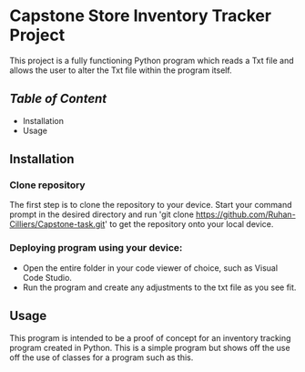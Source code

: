 # **Capstone Store Inventory Tracker Project**

This project is a fully functioning Python program which reads a Txt file
and allows the user to alter the Txt file within the program itself.

## *Table of Content*
* Installation
* Usage

## **Installation** 

### **Clone repository**
The first step is to clone the repository to your device. Start your command prompt in the desired
directory and run 'git clone https://github.com/Ruhan-Cilliers/Capstone-task.git' to get the repository onto 
your local device.

### **Deploying program using your device:**
* Open the entire folder in your code viewer of choice, such as Visual Code Studio.
* Run the program and create any adjustments to the txt file as you see fit.


## **Usage**
This program is intended to be a proof of concept for an inventory tracking program created in Python.
This is a simple program but shows off the use off the use of classes for a program such as this.
